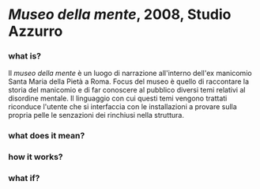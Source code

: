 # _Museo della mente_, 2008, Studio Azzurro

### what is?
Il _museo della mente_ è un luogo di narrazione all'interno dell'ex manicomio Santa Maria della Pietà a Roma. Focus del museo 
è quello di raccontare la storia del manicomio e di far conoscere al pubblico diversi temi relativi al disordine mentale. Il 
linguaggio con cui questi temi vengono trattati riconduce l'utente che si interfaccia con le installazioni a provare 
sulla propria pelle le senzazioni dei rinchiusi nella struttura.


### what does it mean?



### how it works?



### what if?
